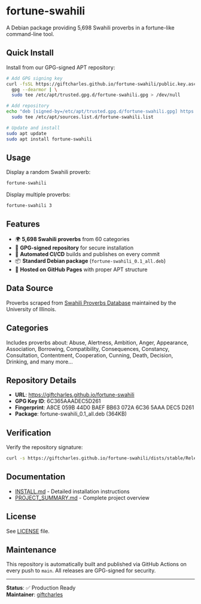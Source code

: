 # fortune-swahili

A Debian package providing 5,698 Swahili proverbs in a fortune-like command-line tool.

## Quick Install

Install from our GPG-signed APT repository:

```bash
# Add GPG signing key
curl -fsSL https://giftcharles.github.io/fortune-swahili/public.key.asc | \
  gpg --dearmor | \
  sudo tee /etc/apt/trusted.gpg.d/fortune-swahili.gpg > /dev/null

# Add repository
echo "deb [signed-by=/etc/apt/trusted.gpg.d/fortune-swahili.gpg] https://giftcharles.github.io/fortune-swahili stable main" | \
  sudo tee /etc/apt/sources.list.d/fortune-swahili.list

# Update and install
sudo apt update
sudo apt install fortune-swahili
```

## Usage

Display a random Swahili proverb:
```bash
fortune-swahili
```

Display multiple proverbs:
```bash
fortune-swahili 3
```

## Features

- 🌍 **5,698 Swahili proverbs** from 60 categories
- 🔐 **GPG-signed repository** for secure installation
- 🤖 **Automated CI/CD** builds and publishes on every commit
- 📦 **Standard Debian package** (`fortune-swahili_0.1_all.deb`)
- 🚀 **Hosted on GitHub Pages** with proper APT structure

## Data Source

Proverbs scraped from [Swahili Proverbs Database](https://swahiliproverbs.afrst.illinois.edu/) maintained by the University of Illinois.

## Categories

Includes proverbs about: Abuse, Alertness, Ambition, Anger, Appearance, Association, Borrowing, Compatibility, Consequences, Constancy, Consultation, Contentment, Cooperation, Cunning, Death, Decision, Drinking, and many more...

## Repository Details

- **URL**: https://giftcharles.github.io/fortune-swahili
- **GPG Key ID**: 6C365AAADEC5D261
- **Fingerprint**: A8CE 059B 44D0 BAEF BB63 072A 6C36 5AAA DEC5 D261
- **Package**: fortune-swahili_0.1_all.deb (364KB)

## Verification

Verify the repository signature:
```bash
curl -s https://giftcharles.github.io/fortune-swahili/dists/stable/Release | gpg --verify
```

## Documentation

- [INSTALL.md](INSTALL.md) - Detailed installation instructions
- [PROJECT_SUMMARY.md](PROJECT_SUMMARY.md) - Complete project overview

## License

See [LICENSE](LICENSE) file.

## Maintenance

This repository is automatically built and published via GitHub Actions on every push to `main`. All releases are GPG-signed for security.

---

**Status**: ✅ Production Ready  
**Maintainer**: [giftcharles](https://github.com/giftcharles)
